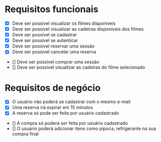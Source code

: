  
 # Requisitos funcionais
 - [x] Deve ser possível visualizar os filmes disponíveis
 - [x] Deve ser possível visualizar as cadeiras disponíveis dos filmes
 - [x] Deve ser possível se cadastrar
 - [x] Deve ser possível se autenticar
 - [x] Deve ser possível reservar uma sessão
 - [x] Deve ser possível cancelar uma reserva
 - [] Deve ser possível comprar uma sessão
 - [] Deve ser possível visualizar as cadeiras do filme selecionado
  


 # Requisitos de negócio
 - [x] O usuário não poderá se cadastrar com o mesmo e-mail
 - [x] Uma reserva irá expirar em 15 minutos
 - [x] A reserva só pode ser feita por usuário cadastrado
 - [] A compra só poderá ser feita por usuário cadastrado
 - [] O usuário poderá adicionar itens como pipoca, refrigerante na sua compra final